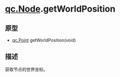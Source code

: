 # [qc.Node](CNode.md).getWorldPosition

## 原型
* [qc.Point](../geom/Point.md) getWorldPosition(void)

## 描述
获取节点的世界坐标。
